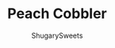 ---
layout: ../../layouts/MarkdownPostLayout.astro
title: Peach Cobbler
author: ShugarySweets
pubDate: 2022-09-19
description: "Peach Cobbler has a syrupy, thick peach filling and a flaky, crispy, golden brown biscuit topping that&#x27;s dusted with cinnamon sugar. Add some vanilla ice cream and dig in!"
image_url: https://www.shugarysweets.com/wp-content/uploads/2022/11/peach-cobbler-facebook.jpg
tags: ["Desserts","American"]
calories: 222
protein: 2
carbohydrates: 37
fats: 8
fiber: 2
ingredients: ["4 cups peaches, peeled and sliced (about 4-5 large ripe peaches)","1 teaspoon fresh lemon juice","2 Tablespoons granulated sugar","2 Tablespoons brown sugar","½ teaspoon ground cinnamon","1 teaspoon vanilla","2 teaspoons cornstarch","1 cup all-purpose flour","¼ cup granulated sugar","¼ cup brown sugar","1 ½ teaspoons baking powder","½ teaspoon Kosher salt","6 Tablespoons unsalted butter, cold","¼ cup boiling water","2 Tablespoons granulated sugar","1 teaspoon cinnamon"]
serves: 9
time: "1 hour 5 minutes"
prepTime: "15 minutes"
instructions: ["Preheat the oven to 375℉ degrees. Spray an 8”x8” square baking pan with nonstick spray, and set aside. Mix all ingredients for filling in a large bowl. Stir to combine, and place in the sprayed pan. Set aside.","For the biscuit topping, combine the flour, sugars, baking powder, and salt in a bowl. Stir to combine. ","Grate the cold butter into the bowl and stir gently to coat the butter with the flour. Add the boiling water, and stir until just combined.","Drop by small spoonfuls on top of the prepared peach filling.","In a small bowl, mix the granulated sugar with the cinnamon. Sprinkle over the cobbler.","Bake for 50-55 minutes or until the biscuit topping is golden brown and crispy and the filling is thick and bubbly. ","Let it cool slightly as the filling will thicken. Serve warm or room temperature with a scoop of vanilla ice cream or whipped cream."]
nutrition: ["222 calories","37 grams carbohydrates","20 milligrams cholesterol","8 grams fat","2 grams fiber","2 grams protein","5 grams saturated fat","155 milligrams sodium","24 grams sugar","0 grams trans fat","3 grams unsaturated fat"]
---